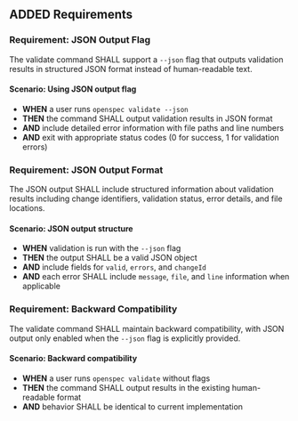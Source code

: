 ## ADDED Requirements
### Requirement: JSON Output Flag
The validate command SHALL support a `--json` flag that outputs validation results in structured JSON format instead of human-readable text.

#### Scenario: Using JSON output flag
- **WHEN** a user runs `openspec validate --json`
- **THEN** the command SHALL output validation results in JSON format
- **AND** include detailed error information with file paths and line numbers
- **AND** exit with appropriate status codes (0 for success, 1 for validation errors)

### Requirement: JSON Output Format
The JSON output SHALL include structured information about validation results including change identifiers, validation status, error details, and file locations.

#### Scenario: JSON output structure
- **WHEN** validation is run with the `--json` flag
- **THEN** the output SHALL be a valid JSON object
- **AND** include fields for `valid`, `errors`, and `changeId`
- **AND** each error SHALL include `message`, `file`, and `line` information when applicable

### Requirement: Backward Compatibility
The validate command SHALL maintain backward compatibility, with JSON output only enabled when the `--json` flag is explicitly provided.

#### Scenario: Backward compatibility
- **WHEN** a user runs `openspec validate` without flags
- **THEN** the command SHALL output results in the existing human-readable format
- **AND** behavior SHALL be identical to current implementation